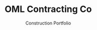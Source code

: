 ---
title: OML Contracting Co
subtitle: Construction Portfolio
summary: >
  I worked with OML Contracting to redesign their portfolio. We settled on a 
  design using animation to direct attention to the building photos. The site 
  is designed to hide loading times by quickly downloading enough code to 
  display the basic site, then running in the background to add on additional 
  functionality and design.
---